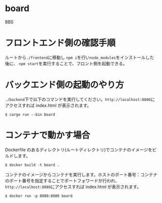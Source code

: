 # board

BBS

# フロントエンド側の確認手順

ルートから`./frontend`に移動し
`npm i`を行い`node_modules`をインストールした後に、
`npm start`を実行することで、フロント側を起動できる。

# バックエンド側の起動のやり方

`./backend`下で以下のコマンドを実行してください。`http://localhost:8080`にアクセスすれば index.html が表示されます。

```
$ cargo run --bin board
```

# コンテナで動かす場合

Dockerfile のあるディレクトリ(ルートディレクトリ)でコンテナのイメージをビルドします。

```
$ docker build -t board .
```

コンテナのイメージからコンテナを実行します。ホストのポート番号：コンテナのポート番号を指定することでポートフォワードが行われ、`http://localhost:8080`にアクセスすれば index.html が表示されます。

```
$ docker run -p 8080:8080 board
```
